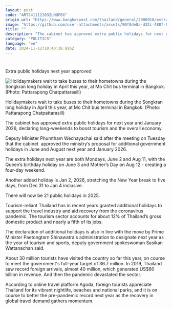 ```yaml
---
layout: post
code: "ART2411121032LNOF0X"
origin_url: "https://www.bangkokpost.com/thailand/general/2900918/extra-public-holidays-next-year-approved"
image: "https://github.com/user-attachments/assets/90f8de8a-d32c-480f-8b1f-70bfeb9b6119"
title: ""
description: "The cabinet has approved extra public holidays for next year and January 2026, declaring long-weekends to boost tourism and the overall economy."
category: "POLITICS"
language: "en"
date: 2024-11-12T10:40:38.895Z
---
```


# 

Extra public holidays next year approved

![Holidaymakers wait to take buses to their hometowns during the Songkran long holiday in April this year, at Mo Chit bus terminal in Bangkok. (Photo: Pattarapong​ Chatpattarasil​l)](https://static.bangkokpost.com/media/content/20241112/c1_2900918_241112165338.jpg)

Holidaymakers wait to take buses to their hometowns during the Songkran long holiday in April this year, at Mo Chit bus terminal in Bangkok. (Photo: Pattarapong​ Chatpattarasil​l)

The cabinet has approved extra public holidays for next year and January 2026, declaring long-weekends to boost tourism and the overall economy.

Deputy Minister Phumtham Wechayachai said after the meeting on Tuesday that the cabinet  approved the ministry’s proposal for additional government holidays in June and August next year and January 2026.

The extra holidays next year are both Mondays, June 2 and Aug 11, with the Queen’s birthday holiday on June 3 and Mother’s Day on Aug 12 - creating a four-day weekend.

Another added holiday is Jan 2, 2026, stretching the New Year break to five days, from Dec 31 to Jan 4 inclusive.

There will now be 21 public holidays in 2025.

Tourism-reliant Thailand has in recent years granted additional holidays to support the travel industry and aid recovery from the coronavirus pandemic. The tourism sector accounts for about 12% of Thailand’s gross domestic product and nearly a fifth of its jobs.

The declaration of additional holidays is also in line with the move by Prime Minister Paetongtarn Shinawatra's administration to designate next year as the year of tourism and sports, deputy government spokeswoman Sasikan Wattanachan said. 

About 30 million tourists have visited the country so far this year, on course to meet the government's full-year target of 36.7 million. In 2019, Thailand saw record foreign arrivals, almost 40 million, which generated US$60 billion in revenue. And then the pandemic devastated the sector. 

According to online travel platform Agoda, foreign tourists appreciate Thailand for its vibrant nightlife, beaches and national parks, and it is on course to better the pre-pandemic record next year as the recovery in global travel demand gathers momentum.